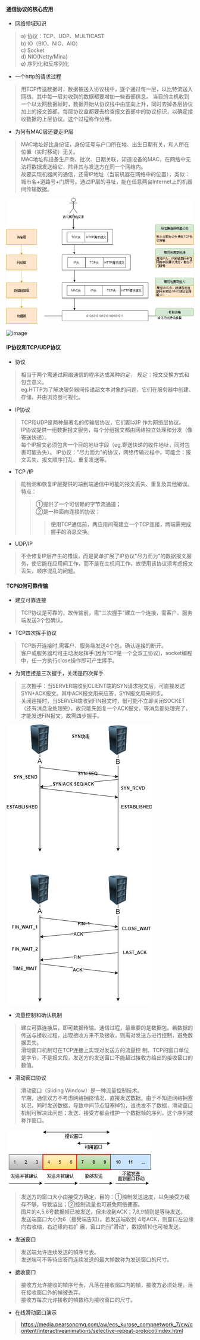 #### 通信协议的核心应用
- 网络领域知识
>a) 协议：TCP、UDP、MULTICAST  
b) IO（BIO、NIO、AIO）  
c) Socket  
d) NIO(Netty/Mina)  
e) 序列化和反序列化  

- 一个http的请求过程
>用TCP传送数据时，数据被送入协议栈中，逐个通过每一层，以比特流送入网络。其中每一层对收到的数据都要增加一些首部信息。
当目的主机收到一个以太网数据帧时，数据开始从协议栈中由底向上升，同时去掉各层协议加上的报文首部。每层协议盒都要去检查报文首部中的协议标识，以确定接收数据的上层协议。这个过程称作分用。

- 为何有MAC层还要走IP层
>MAC地址好比身份证，身份证号与户口所在地、出生日期有关，和人所在位置（实时移动）无关。  
MAC地址和设备生产商、批次、日期关联，知道设备的MAC，在网络中无法将数据发送给它，除非其与发送方在同一个网络内。  
故要实现机器间的通信，还需IP地址（当前机器在网络中的位置），类似：城市名+道路号+门牌号。通过IP层的寻址，能在任意两台Internet上的机器间传输数据。

![image](https://raw.githubusercontent.com/nanphonfy/note-images/master/promote-2019/distributed/03/HTTP-sending.png)

![image](https://raw.githubusercontent.com/nanphonfy/note-images/master/promote-2019/distributed/03/HTTP-receiving.png)

#### IP协议和TCP/UDP协议
- 协议
>相当于两个需通过网络通信的程序达成某种约定，
规定：报文交换方式和包含意义。  
eg.HTTP为了解决服务器间传递超文本对象的问题，它们在服务器中创建、存储，并由浏览器可视化。

- IP协议
>TCP和UDP是两种最著名的传输层协议，它们都以IP 作为网络层协议。  
IP协议提供一组数据报文服务，每个分组报文都由网络独立处理和分发（像寄送快递）。  
每个IP报文必须包含一个目的地址字段（eg.寄送快递的收件地址，同时包裹可能丢失）。
IP协议："尽力而为"的协议，网络传输过程中，可能会：报文丢失、报文顺序打乱、重复发送等。  

- TCP /IP
>能检测和恢复IP层提供的端到端通信中可能的报文丢失、重复及其他错误。  
特点：  
>>①提供了一个可信赖的字节流通道；  
②是一种面向连接的协议；
>>>使用TCP通信前，两应用间需建立一个TCP连接，两端需完成握手的消息交换。

- UDP/IP
>不会修复IP层产生的错误，而是简单扩展了IP协议"尽力而为"的数据报文服务，使它能在应用间工作，而不是在主机间工作，故使用该协议须考虑报文丢失，顺序混乱的问题。

#### TCP如何可靠传输
- 建立可靠连接
>TCP协议是可靠的，故传输前，需"三次握手"建立一个连接，需客户、服务端发送3个包确认。

- TCP四次挥手协议
>TCP断开连接时,需客户、服务端发送4个包，确认连接的断开。  
客户或服务器均可主动发起挥手(因为TCP是一个全双工协议)，socket编程中，任一方执行close操作即可产生挥手。

- 为何连接是三次握手，关闭是四次挥手
>三次握手：当SERVER端收到CLIENT端的SYN请求报文后，可直接发送SYN+ACK报文。其中ACK报文用来应答，SYN报文用来同步。  
关闭连接时，当SERVER端收到FIN报文时，很可能不立即关闭SOCKET（还有消息没处理完），故只能先回复一个ACK报文，等消息都处理完了，才能发送FIN报文，故需四步握手。

![image](https://raw.githubusercontent.com/nanphonfy/note-images/master/promote-2019/distributed/03/shake-wave-hands.png)

- 流量控制和确认机制
>建立可靠连接后，即可数据传输。通信过程，最重要的是数据包。若数据的传送与接收过程，出现接收方来不及接收，则需对发送方进行控制，避免数据丢失。  
滑动窗口机制可在TCP连接上实现对发送方的流量控
制。TCP的窗口单位是字节，不是报文段，发送方的发送窗口不能超过接收方给出的接收窗口的数值。

- 滑动窗口协议
>滑动窗口（Sliding Window）是一种流量控制技术。  
早期，通信双方不考虑网络拥挤情况，直接发送数据。由于不知道网络拥塞状况，同时发送数据，导致中间节点阻塞掉包，谁也发不了数据，滑动窗口机制可解决此问题；发送、接受方都会维护一个数据帧的序列，这个序列被称作窗口。

![image](https://raw.githubusercontent.com/nanphonfy/note-images/master/promote-2019/distributed/03/sliding-window.png)

>发送方的窗口大小由接受方确定，目的：①控制发送速度，以免接受方缓存不够，导致溢出；②控制流量也可避免网络拥塞。  
图片的4,5,6号数据帧已被发送，但未收到ACK；7,8,9帧则是等待发送。  
发送端窗口大小为6（接受端告知）。若发送端收到 4号ACK，则窗口左边缘向右收缩，右边缘向右扩
展，窗口向前"滑动"，数据帧10也可被发送。

- 发送窗口
>发送端允许连续发送的幀序号表。  
发送端可不等待应答而连续发送的最大幀数称为发送窗口的尺寸。

- 接收窗口
>接收方允许接收的幀序号表，凡落在接收窗口内的幀，接收方必须处理，落在接收窗口外的幀被丢弃。  
接收方每次允许接收的幀数称为接收窗口的尺寸。

- 在线滑动窗口演示
>https://media.pearsoncmg.com/aw/ecs_kurose_compnetwork_7/cw/content/interactiveanimations/selective-repeat-protocol/index.html



